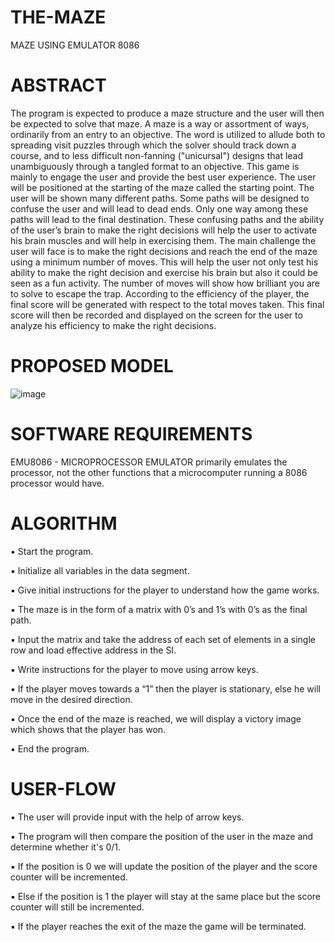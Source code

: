 # THE-MAZE
 MAZE USING EMULATOR 8086

# ABSTRACT

The program is expected to produce a maze structure and the user will then be expected to solve that maze. A maze is a way or assortment of ways, ordinarily from an entry to an objective. The word is utilized to allude both to spreading visit puzzles through which the solver should track down a course, and to less difficult non-fanning ("unicursal") designs that lead unambiguously through a tangled format to an objective. This game is mainly to engage the user and provide the best user experience. The user will be positioned at the starting of the maze called the starting point. The user will be shown many different paths. Some paths will be designed to confuse the user and will lead to dead ends. Only one way among these paths will lead to the final destination. These confusing paths and the ability of the user’s brain to make the right decisions will help the user to activate his brain muscles and will help in exercising them.
The main challenge the user will face is to make the right decisions and reach the end of the maze using a minimum number of moves. This will help the user not only test his ability to make the right decision and exercise his brain but also it could be seen as a fun activity. The number of moves will show how brilliant you are to solve to escape the trap. According to the efficiency of the player, the final score will be generated with respect to the total moves taken. This final score will then be recorded and displayed on the screen for the user to analyze his efficiency to make the right decisions.

# PROPOSED MODEL

![image](https://user-images.githubusercontent.com/66082800/153724464-f2b6f430-b4a7-4f54-88de-22071df570b6.png)

# SOFTWARE REQUIREMENTS

EMU8086 - MICROPROCESSOR EMULATOR primarily emulates the processor, not the other functions that a microcomputer running a 8086 processor would have.

# ALGORITHM

▪ Start the program.

▪ Initialize all variables in the data segment.

▪ Give initial instructions for the player to understand how the game works.

▪ The maze is in the form of a matrix with 0’s and 1’s with 0’s as the final path.

▪ Input the matrix and take the address of each set of elements in a single row and load effective address in the SI.

▪ Write instructions for the player to move using arrow keys.

▪ If the player moves towards a “1” then the player is stationary, else he will move in the desired direction.

▪ Once the end of the maze is reached, we will display a victory image which shows that the player has won.

▪ End the program.

# USER-FLOW

▪ The user will provide input with the help of arrow keys.

▪ The program will then compare the position of the user in the maze and determine whether it's 0/1.

▪ If the position is 0 we will update the position of the player and the score counter will be incremented.

▪ Else if the position is 1 the player will stay at the same place but the score counter will still be incremented.

▪ If the player reaches the exit of the maze the game will be terminated.


